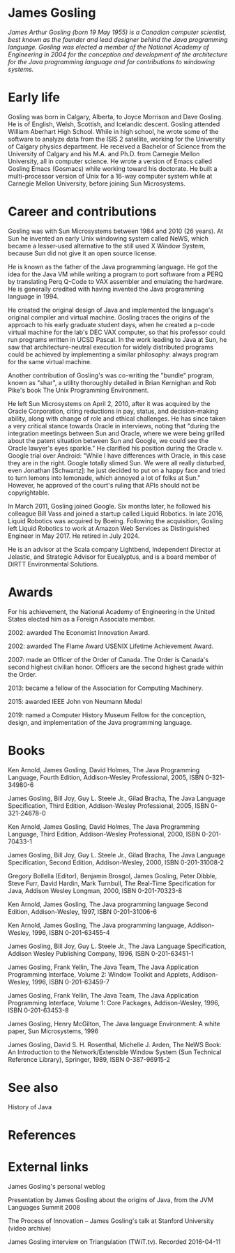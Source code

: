 # James Gosling

*James Arthur Gosling  (born 19 May 1955) is a Canadian computer scientist, best known as the founder and lead designer behind the Java programming language.
Gosling was elected a member of the National Academy of Engineering in 2004 for the conception and development of the architecture for the Java programming language and for contributions to windowing systems.*

# Early life
Gosling was born in Calgary, Alberta, to Joyce Morrison and Dave Gosling. He is of English, Welsh, Scottish, and Icelandic descent. Gosling attended William Aberhart High School. While in high school, he wrote some of the software to analyze data from the ISIS 2 satellite, working for the University of Calgary physics department. He received a Bachelor of Science from the University of Calgary and his M.A. and Ph.D. from Carnegie Mellon University, all in computer science. He wrote a version of Emacs called Gosling Emacs (Gosmacs) while working toward his doctorate. He built a multi-processor version of Unix for a 16-way computer system while at Carnegie Mellon University, before joining Sun Microsystems.

# Career and contributions
Gosling was with Sun Microsystems between 1984 and 2010 (26 years). At Sun he invented an early Unix windowing system called NeWS, which became a lesser-used alternative to the still used X Window System, because Sun did not give it an open source license.

He is known as the father of the Java programming language. He got the idea for the Java VM while writing a program to port software from a PERQ by translating Perq Q-Code to VAX assembler and emulating the hardware. He is generally credited with having invented the Java programming language in 1994.

He created the original design of Java and implemented the language's original compiler and virtual machine. Gosling traces the origins of the approach to his early graduate student days, when he created a p-code virtual machine for the lab's DEC VAX computer, so that his professor could run programs written in UCSD Pascal.  In the work leading to Java at Sun, he saw that architecture-neutral execution for widely distributed programs could be achieved by implementing a similar philosophy:  always program for the same virtual machine.

Another contribution of Gosling's was co-writing the "bundle" program, known as "shar", a utility thoroughly detailed in Brian Kernighan and Rob Pike's book The Unix Programming Environment.

He left Sun Microsystems on April 2, 2010, after it was acquired by the Oracle Corporation, citing reductions in pay, status, and decision-making ability, along with change of role and ethical challenges. He has since taken a very critical stance towards Oracle in interviews, noting that "during the integration meetings between Sun and Oracle, where we were being grilled about the patent situation between Sun and Google, we could see the Oracle lawyer's eyes sparkle." He clarified his position during the Oracle v. Google trial over Android: "While I have differences with Oracle, in this case they are in the right. Google totally slimed Sun. We were all really disturbed, even Jonathan [Schwartz]: he just decided to put on a happy face and tried to turn lemons into lemonade, which annoyed a lot of folks at Sun." However, he approved of the court's ruling that APIs should not be copyrightable.

In March 2011, Gosling joined Google. Six months later, he followed his colleague Bill Vass and joined a startup called Liquid Robotics. In late 2016, Liquid Robotics was acquired by Boeing. Following the acquisition, Gosling left Liquid Robotics to work at Amazon Web Services as Distinguished Engineer in May 2017. He retired in July 2024.

He is an advisor at the Scala company Lightbend, Independent Director at Jelastic, and Strategic Advisor for Eucalyptus, and is a board member of DIRTT Environmental Solutions.

# Awards
For his achievement, the National Academy of Engineering in the United States elected him as a Foreign Associate member. 



2002: awarded The Economist Innovation Award.

2002: awarded The Flame Award USENIX Lifetime Achievement Award.

2007: made an Officer of the Order of Canada. The Order is Canada's second highest civilian honor. Officers are the second highest grade within the Order.

2013: became a fellow of the Association for Computing Machinery.

2015: awarded IEEE John von Neumann Medal

2019: named a Computer History Museum Fellow for the conception, design, and implementation of the Java programming language.

# Books
Ken Arnold, James Gosling, David Holmes, The Java Programming Language, Fourth Edition, Addison-Wesley Professional, 2005, ISBN 0-321-34980-6

James Gosling, Bill Joy, Guy L. Steele Jr., Gilad Bracha, The Java Language Specification, Third Edition, Addison-Wesley Professional, 2005, ISBN 0-321-24678-0

Ken Arnold, James Gosling, David Holmes, The Java Programming Language, Third Edition, Addison-Wesley Professional, 2000, ISBN 0-201-70433-1

James Gosling, Bill Joy, Guy L. Steele Jr., Gilad Bracha, The Java Language Specification, Second Edition, Addison-Wesley, 2000, ISBN 0-201-31008-2

Gregory Bollella (Editor), Benjamin Brosgol, James Gosling, Peter Dibble, Steve Furr, David Hardin, Mark Turnbull, The Real-Time Specification for Java, Addison Wesley Longman, 2000, ISBN 0-201-70323-8

Ken Arnold, James Gosling, The Java programming language Second Edition, Addison-Wesley, 1997, ISBN 0-201-31006-6

Ken Arnold, James Gosling, The Java programming language, Addison-Wesley, 1996, ISBN 0-201-63455-4

James Gosling, Bill Joy, Guy L. Steele Jr., The Java Language Specification, Addison Wesley Publishing Company, 1996, ISBN 0-201-63451-1

James Gosling, Frank Yellin, The Java Team, The Java Application Programming Interface, Volume 2: Window Toolkit and Applets, Addison-Wesley, 1996, ISBN 0-201-63459-7

James Gosling, Frank Yellin, The Java Team, The Java Application Programming Interface, Volume 1: Core Packages, Addison-Wesley, 1996, ISBN 0-201-63453-8

James Gosling, Henry McGilton, The Java language Environment: A white paper, Sun Microsystems, 1996

James Gosling, David S. H. Rosenthal, Michelle J. Arden, The NeWS Book: An Introduction to the Network/Extensible Window System (Sun Technical Reference Library), Springer, 1989, ISBN 0-387-96915-2

# See also
History of Java

# References


# External links
James Gosling's personal weblog

Presentation by James Gosling about the origins of Java, from the JVM Languages Summit 2008

The Process of Innovation – James Gosling's talk at Stanford University (video archive)

James Gosling interview on Triangulation (TWiT.tv). Recorded 2016-04-11


